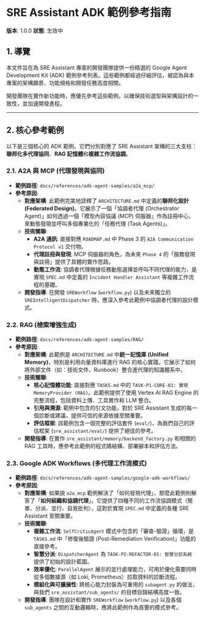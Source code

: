 # SRE Assistant ADK 範例參考指南

**版本**: 1.0.0
**狀態**: 生效中

## 1. 導覽

本文件旨在為 SRE Assistant 專案的開發團隊提供一份精選的 Google Agent Development Kit (ADK) 範例參考列表。這些範例都經過仔細評估，被認為與本專案的架構願景、功能規格和開發任務高度相關。

開發團隊在實作新功能時，應優先參考這些範例，以確保技術選型與架構設計的一致性，並加速開發進程。

---

## 2. 核心參考範例

以下是三個核心的 ADK 範例，它們分別對應了 SRE Assistant 架構的三大支柱：**聯邦化多代理協同**、**RAG 記憶體**和**複雜工作流協調**。

### 2.1. A2A 與 MCP (代理發現與協同)

- **範例路徑**: `docs/references/adk-agent-samples/a2a_mcp/`
- **參考原因**:
    - **對應架構**: 此範例完美地詮釋了 `ARCHITECTURE.md` 中定義的**聯邦化設計 (Federated Design)**。它展示了一個「協調者代理 (Orchestrator Agent)」如何透過一個「模型內容協議 (MCP) 伺服器」作為註冊中心，來動態發現並呼叫多個專業化的「任務代理 (Task Agents)」。
    - **技術關聯**:
        - **A2A 通訊**: 直接對應 `ROADMAP.md` 中 Phase 3 的 `A2A Communication Protocol v1` 交付物。
        - **代理註冊與發現**: MCP 伺服器的角色，為未來 `Phase 4` 的「服務發現與註冊」提供了具體的實作思路。
        - **動態工作流**: 協調者代理根據任務動態選擇並呼叫不同代理的能力，是實現 `SPEC.md` 中定義的 `Incident Handler Assistant` 等複雜工作流程的基礎。
    - **開發指導**: 在開發 `SREWorkflow` (`workflow.py`) 以及未來獨立的 `SREIntelligentDispatcher` 時，應深入參考此範例中協調者代理的設計模式。

### 2.2. RAG (檢索增強生成)

- **範例路徑**: `docs/references/adk-agent-samples/RAG/`
- **參考原因**:
    - **對應架構**: 此範例是 `ARCHITECTURE.md` 中**統一記憶庫 (Unified Memory)**，特別是利用向量資料庫進行 RAG 的核心實踐。它展示了如何將外部文件（如：技術文件、Runbook）整合進代理的知識體系中。
    - **技術關聯**:
        - **核心記憶體功能**: 直接對應 `TASKS.md` 中的 `TASK-P1-CORE-01: 實現 MemoryProvider (RAG)`。此範例提供了使用 Vertex AI RAG Engine 的完整流程，包括資料上傳、工具實作和 LLM 整合。
        - **引用與溯源**: 範例中包含的引文功能，對於 SRE Assistant 生成的每一個診斷或建議，提供可信的來源依據至關重要。
        - **評估框架**: 該範例包含一個完整的評估套件 (`eval/`)，為我們自己的評估框架 (`sre_assistant/eval/`) 提供了絕佳的參考。
    - **開發指導**: 在實作 `sre_assistant/memory/backend_factory.py` 和相關的 RAG 工具時，應參考此範例的程式碼結構、部署腳本和評估方法。

### 2.3. Google ADK Workflows (多代理工作流模式)

- **範例路徑**: `docs/references/adk-agent-samples/google-adk-workflows/`
- **參考原因**:
    - **對應架構**: 如果說 `a2a_mcp` 範例解決了「如何發現代理」，那麼此範例則解答了「**如何組織和協調代理**」。它提供了四種不同的工作流協調模式（簡單、分派、並行、自我批判），這對於實現 `SPEC.md` 中定義的各種 SRE Assistant 至關重要。
    - **技術關聯**:
        - **複雜工作流**: `SelfCriticAgent` 模式中包含的「審查-驗證」循環，是 `TASKS.md` 中「修復後驗證 (Post-Remediation Verification)」功能的直接參考。
        - **智慧分派**: `DispatcherAgent` 為 `TASK-P2-REFACTOR-01: 智慧分診系統` 提供了初始的設計藍圖。
        - **效率優化**: `ParallelAgent` 展示的並行處理能力，可用於優化需要同時從多個數據源（如 Loki, Prometheus）拉取資料的診斷流程。
        - **模組化與可擴展性**: 將核心能力封裝為可重用的 `subagent.py` 的做法，與我們 `sre_assistant/sub_agents/` 的目標目錄結構高度一致。
    - **開發指導**: 團隊在設計和實作 `SREWorkflow` (`workflow.py`) 以及各個 `sub_agents` 之間的互動邏輯時，應將此範例作為首要的模式參考。

